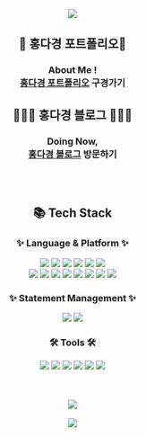 <div align=center>
<img src="https://capsule-render.vercel.app/api?type=waving&color=FFAF0A&height=230&section=header&text=다경'&nbsp;GitHub&fontColor=FFFFFF&fontSize=70"/>
	
## 🌳 <b>홍다경 포트폴리오</b>🌳 <br/>
### About Me ! <br/> [홍다경 포트폴리오](https://hongdakyung.vercel.app/) 구경가기 <br/>
## 👩🏻‍💻 <b>홍다경 블로그</b> 👩🏻‍💻<br/>
### Doing Now, <br/>[홍다경 블로그](https://warn-code.tistory.com/) 방문하기<br/>
</div>
<br/>
<br/>
<div align=center>
	<h2>📚 Tech Stack</h2>
</div>

<div align="center">
	<h3>✨ Language & Platform ✨</h3>
	<img src="https://img.shields.io/badge/HTML5-E34F26?style=flat&logo=HTML5&logoColor=white" />
	<img src="https://img.shields.io/badge/CSS3-1572B6?style=flat&logo=CSS3&logoColor=white" /> 
	<img src="https://img.shields.io/badge/JavaScript-F7DF1E?style=flat&logo=JavaScript&logoColor=white" />
  	<img src="https://img.shields.io/badge/TypeScript-3178C6?style=flat&logo=TypeScript&logoColor=white" />
    <img src="https://img.shields.io/badge/React-61DAFB?style=flat&logo=React&logoColor=white" />
    <img src="https://img.shields.io/badge/ReactNative-61DAFB?style=flat&logo=ReactNative&logoColor=white" /><br>
    <img src="https://img.shields.io/badge/Next.js-000000?style=flat&logo=Next.js&logoColor=white" />
            <img src="https://img.shields.io/badge/Java-007396?style=flat&logo=Java&logoColor=white" /> 
    <img src="https://img.shields.io/badge/Oracle-F80000?style=flat&logo=Oracle&logoColor=white" />
        <img src="https://img.shields.io/badge/Firebase-FFCA28?style=flat&logo=Firebase&logoColor=white" />
            <img src="https://img.shields.io/badge/Supabase-3ECF8E?style=flat&logo=Supabase&logoColor=white" />
               <img src="https://img.shields.io/badge/MongoDB-47A248?style=flat&logo=MongoDB&logoColor=white" />
                  <img src="https://img.shields.io/badge/Vercel-000000?style=flat&logo=Vercel&logoColor=white" />
                  <img src="https://img.shields.io/badge/Amazon AWS-232F3E?style=flat&logo=Amazon AWS&logoColor=white" />
                 <h3>✨ Statement Management ✨</h3>
        <img src="https://img.shields.io/badge/Redux-764ABC?style=flat&logo=Redux&logoColor=white" />
            <img src="https://img.shields.io/badge/React Query-FF4154?style=flat&logo=React Query&logoColor=white" />
          <h3>🛠 Tools 🛠</h3>
            <img src="https://img.shields.io/badge/GitHub-181717?style=flat&logo=GitHub&logoColor=white" />
              <img src="https://img.shields.io/badge/Apache Tomcat-F8DC75?style=flat&logo=Apache Tomcat&logoColor=white" />
                   <img src="https://img.shields.io/badge/Eclipse IDE-2C2255?style=flat&logo=Eclipse IDE&logoColor=white" />
                         <img src="https://img.shields.io/badge/Slack-4A154B?style=flat&logo=Slack&logoColor=white" />
                         <img src="https://img.shields.io/badge/Notion-000000?style=flat&logo=Notion&logoColor=white" />
                          <img src="https://img.shields.io/badge/Figma-F24E1E?style=flat&logo=Figma&logoColor=white" />
</div>
<br>
<br>
<br>
<div align="center">
<img src="https://github-readme-stats.vercel.app/api/top-langs/?username=ddoqi&layout=compact"><br><br>
<img src="https://github-readme-stats.vercel.app/api?username=ddoqi&show_icons=true">
</div>
